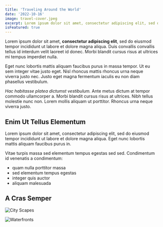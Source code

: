 ```yaml
---
title: 'Traveling Around the World'
date: '2022-10-16'
image: travel-cover.jpeg
excerpt: Lorem ipsum dolor sit amet, consectetur adipiscing elit, sed do eiusmod tempor incididunt ut labore et dolore magna aliqua.
isFeatured: true
---
```


Lorem ipsum dolor sit amet, **consectetur adipiscing elit**, sed do eiusmod tempor incididunt ut labore et dolore magna aliqua. Duis convallis convallis tellus id interdum velit laoreet id donec. Morbi blandit cursus risus at ultrices mi tempus imperdiet nulla. 

Eget nunc lobortis mattis aliquam faucibus purus in massa tempor. Ut eu sem integer vitae justo eget. Nisl rhoncus mattis rhoncus urna neque viverra justo nec. Justo eget magna fermentum iaculis eu non diam phasellus vestibulum. 

*Hac habitasse platea dictumst vestibulum.* Ante metus dictum at tempor commodo ullamcorper a. Morbi blandit cursus risus at ultrices. Nibh tellus molestie nunc non. Lorem mollis aliquam ut porttitor. Rhoncus urna neque viverra justo.

## Enim Ut Tellus Elementum

Lorem ipsum dolor sit amet, consectetur adipiscing elit, sed do eiusmod tempor incididunt ut labore et dolore magna aliqua. Eget nunc lobortis mattis aliquam faucibus purus in. 

Vitae turpis massa sed elementum tempus egestas sed sed. Condimentum id venenatis a condimentum:

- quam nulla porttitor massa
- sed elementum tempus egestas
- integer quis auctor
- aliquam malesuada

## A Cras Semper

![City Scapes](traveling-2.jpeg)

![Waterfronts](traveling-1.jpeg)